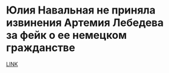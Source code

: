 # Юлия Навальная не приняла извинения Артемия Лебедева за фейк о ее немецком гражданстве



[LINK](https://varlamov.ru/4199737.html)